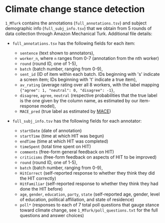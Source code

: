 # Climate change stance detection

`1_MTurk` contains the annotations (`full_annotations.tsv`) and subject demographic info (`full_subj_info.tsv`) that we obtain from 5 rounds of data collection through Amazon Mechanical Turk. Additional file details:

* `full_annotations.tsv` has the following fields for each item: 
  * `sentence` (text shown to annotators), 
  * `worker_n`, where `n` ranges from 0-7 (annotation from the nth worker)
  * `round` (round ID, one of 1-5), 
  * `batch` (batch number, ranging from 0-9), 
  * `sent_id` (ID of item within each batch. IDs beginning with 's' indicate a screen item; IDs beginning with 't' indicate a true item),
  * `av_rating` (average rating over all 8 workers, with the label mapping `{"agree": 1, "neutral": 0, "disagree": -1}`,
  * `disagree`, `agree`, `neutral` (respective probabilities that the true label is the one given by the column name, as estimated by our item-response model),
  * `MACE_pred` (true label as estimated by [MACE](https://github.com/dirkhovy/mace))

* `full_subj_info.tsv` has the following fields for each annotator:
  * `startDate` (date of annotation)
  * `startTime` (time at which HIT was begun)
  * `endTime` (time at which HIT was completed)
  * `timeSpent` (total time spent on HIT)
  * `comments` (free-form general feedback on HIT)
  * `criticisms` (free-form feedback on aspects of HIT to be improved)
  * `round` (round ID, one of 1-5), 
  * `batch` (batch number, ranging from 0-9), 
  * `HitCorrect` (self-reported response to whether they think they did the HIT correctly)
  * `HitFamiliar` (self-reported response to whether they think they had done the HIT before)
  * `age`, `gender`, `education`, `party`, `state` (self-reported age, gender, level of education, political affiliation, and state of residence)
  * `poll*` (responses to each of 7 total poll questions that gauge stance toward climate change, see `1_MTurk/poll_questions.txt` for the full questions and answer choices) 

